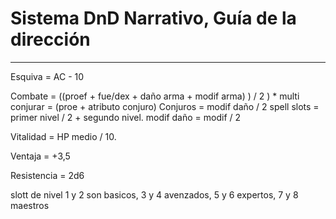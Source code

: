 # Sistema DnD Narrativo, Guía de la dirección
---

Esquiva = AC - 10

Combate = ((proef + fue/dex + daño arma + modif arma)  ) / 2 ) * multi
conjurar = (proe + atributo conjuro)
Conjuros = modif daño / 2
spell slots = primer nivel / 2 + segundo nivel.
modif daño = modif / 2



Vitalidad = HP medio / 10. 

Ventaja = +3,5

Resistencia = 2d6

slott de nivel 1 y 2 son basicos, 3 y 4 avenzados, 5 y 6 expertos, 7 y 8 maestros




